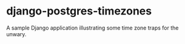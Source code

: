 django-postgres-timezones
=========================

A sample Django application illustrating some time zone traps for the unwary.
